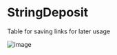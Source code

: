 # StringDeposit

Table for saving links for later usage

![image](https://user-images.githubusercontent.com/119298629/229506483-b85e3d12-cf47-4ba0-a576-bbce6ae18be1.png)
